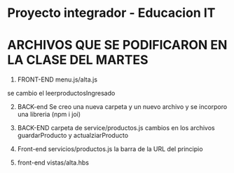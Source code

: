 # Proyecto integrador - Educacion IT

# ARCHIVOS QUE SE PODIFICARON EN LA CLASE DEL MARTES

1) FRONT-END menu.js/alta.js 

se cambio el leerproductosIngresado

2) BACK-end Se creo una nueva carpeta y un nuevo archivo y se incorporo una libreria (npm i joi)

3) BACK-END carpeta de service/productos.js cambios en los archivos guardarProducto y actualziarProducto

4) Front-end servicios/productos.js la barra de la URL del principio

5) front-end vistas/alta.hbs





